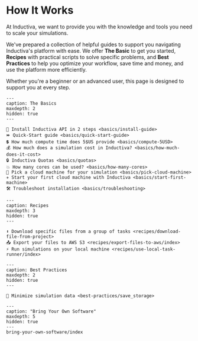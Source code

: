 # How It Works

At Inductiva, we want to provide you with the knowledge and tools you need to scale your simulations.

We've prepared a collection of helpful guides to support you navigating Inductiva's platform
with ease.
We offer **The Basic** to get you started, **Recipes** with practical scripts to solve specific problems, and **Best Practices** to help you optimize your workflow, save time and money, and use the platform more efficiently.

Whether you're a beginner or an advanced user, this page is designed to support you at every step.

```{toctree}
---
caption: The Basics
maxdepth: 2
hidden: true
---

🚀 Install Inductiva API in 2 steps <basics/install-guide>
⏩ Quick-Start guide <basics/quick-start-guide>
💲 How much compute time does 5$US provide <basics/compute-5USD>
💰 How much does a simulation cost in Inductiva? <basics/how-much-does-it-cost>
🔒 Inductiva Quotas <basics/quotas>
💥 How many cores can be used? <basics/how-many-cores>
📌 Pick a cloud machine for your simulation <basics/pick-cloud-machine>
✈️ Start your first cloud machine with Inductiva <basics/start-first-machine>
🛠️ Troubleshoot installation <basics/troubleshooting>

```

```{toctree}
---
caption: Recipes
maxdepth: 3
hidden: true
---

⬇️ Download specific files from a group of tasks <recipes/download-file-from-project>
📤 Export your files to AWS S3 <recipes/export-files-to-aws/index>
⚡️ Run simulations on your local machine <recipes/use-local-task-runner/index>
```

```{toctree}
---
caption: Best Practices
maxdepth: 2
hidden: true
---

💢 Minimize simulation data <best-practices/save_storage>

```

```{toctree}
---
caption: "Bring Your Own Software"
maxdepth: 5
hidden: true
---
bring-your-own-software/index
